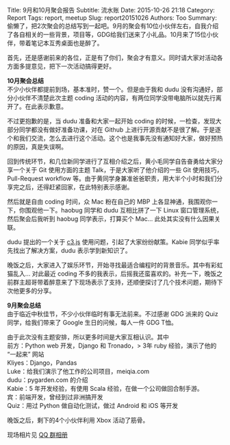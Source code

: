 Title: 9月和10月聚会报告
Subtitle: 流水账
Date: 2015-10-26 21:18
Category: Report
Tags: report, meetup
Slug: report20151026
Authors: Too
Summary: 偷懒了，把2次聚会的总结写到一起吧。9月的聚会有10位小伙伴左右，自我介绍了各自相关的一些背景，项目等，GDG给我们送来了小礼品。10月来了15位小伙伴，带着笔记本互秀桌面也是醉了。

首先，还是感谢前来的各位，正是有了你们，聚会才有意义。同时请大家对活动各方面多提意见，把下一次活动搞得更好。

**10月聚会总结**  
不少小伙伴都提前到场，基本准时，赞一个。但是由于我和 dudu 没有沟通好，部分小伙伴不清楚此次主题 coding 活动的内容，有两位同学没带电脑所以就先行离开了。在此表示歉意。

不过更抱歉的是，当 dudu 准备和大家一起开始 coding 的时候，一检查，发现大部分同学都没有做好准备功课，对在 Github 上进行开源贡献不是很了解。于是逐个和我们交流，怎么去进行这个活动。这个也是我事先没有通知好大家，做好预热的原因，真是失误啊。

回到传统环节，和几位新同学进行了互相介绍之后，黄小毛同学自告奋勇给大家分享一个关于 Git 使用方面的主题 Talk，于是大家听了他介绍的一些 Git 使用技巧，Pull-Request workflow 等。由于黄同学身兼准爸爸职责，用大半个小时和我们分享完之后，还得赶紧回家，在此特别表示感谢。

然后就是自由 coding 时间，众 Mac 粉在自己的 MBP 上各显神通，我围观你一下，你围观他一下。haobug 同学和 dudu 互相比拼了一下 Linux 窗口管理系统，然后聚会后我听到 haobug 同学表示，打算买个 Mac… 此处其实没有什么因果关联。

dudu 提出的一个关于 [c3.js][1] 使用问题，引起了大家纷纷献策。Kabie 同学似乎率先找出了解决方案，dudu 表示学到新知识了。

晚饭之后，大家进入了娱乐环节，开始寻找最适合编程时的背景音乐。其中有彩虹猫乱入… 对此最近 coding 不多的我表示，后摇我还蛮喜欢的。补充一下，晚饭之前群主超哥带着醉意来了下现场表示了支持，还顺便探讨了几个技术问题，期待下次他更多的分享。

**9月聚会总结**  
由于临近中秋佳节，不少小伙伴临时有事无法前来。不过感谢 GDG 派来的 Quiz 同学，给我们带来了 Google 生日的问候，每人一件 GDG T恤。

由于此次没有主题安排，所以更多时间是大家互相认识。其中  
前方：Python web 开发，Django 和 Tronado，\> 3年 ruby 经验，演示了他的 “一起来” 网站  
Kliyes：Django，Pandas  
Luke：给我们演示了他工作的公司项目，meiqia.com  
dudu：pygarden.com 的介绍  
Kabie：5 年开发经验，有使用 Scala 经验，在做一个公司做回合制手游。  
宾：前端开发，曾经到过非洲搞开发  
Quiz：用过 Python 做自动化测试，做过 Android 和 iOS 等开发

晚饭之后，剩下的4个小伙伴利用 Xbox 活动了筋骨。

现场相片见 [QQ 群相册][2]  

[1]:	http://c3js.org/
[2]:	http://qun.qzone.qq.com/group#!/312412351/photo "聚会照片"